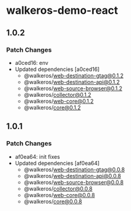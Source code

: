 # walkeros-demo-react

## 1.0.2

### Patch Changes

- a0ced16: env
- Updated dependencies [a0ced16]
  - @walkeros/web-destination-gtag@0.1.2
  - @walkeros/web-destination-api@0.1.2
  - @walkeros/web-source-browser@0.1.2
  - @walkeros/collector@0.1.2
  - @walkeros/web-core@0.1.2
  - @walkeros/core@0.1.2

## 1.0.1

### Patch Changes

- af0ea64: init fixes
- Updated dependencies [af0ea64]
  - @walkeros/web-destination-gtag@0.0.8
  - @walkeros/web-destination-api@0.0.8
  - @walkeros/web-source-browser@0.0.8
  - @walkeros/collector@0.0.8
  - @walkeros/web-core@0.0.8
  - @walkeros/core@0.0.8
